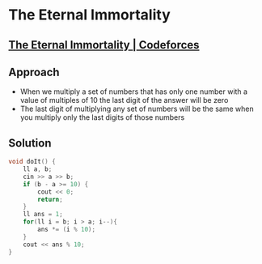# The Eternal Immortality
## [The Eternal Immortality | Codeforces](https://codeforces.com/contest/869/problem/B) 

## Approach
- When we multiply a set of numbers that has only one number with a value of multiples of 10 the last digit of the answer will be zero
- The last digit of multiplying any set of numbers will be the same when you multiply only the last digits of those numbers

## Solution
```cpp
void doIt() {
    ll a, b;
    cin >> a >> b;
    if (b - a >= 10) {
        cout << 0;
        return;
    }
    ll ans = 1;
    for(ll i = b; i > a; i--){
        ans *= (i % 10);
    }
    cout << ans % 10;
}
```
